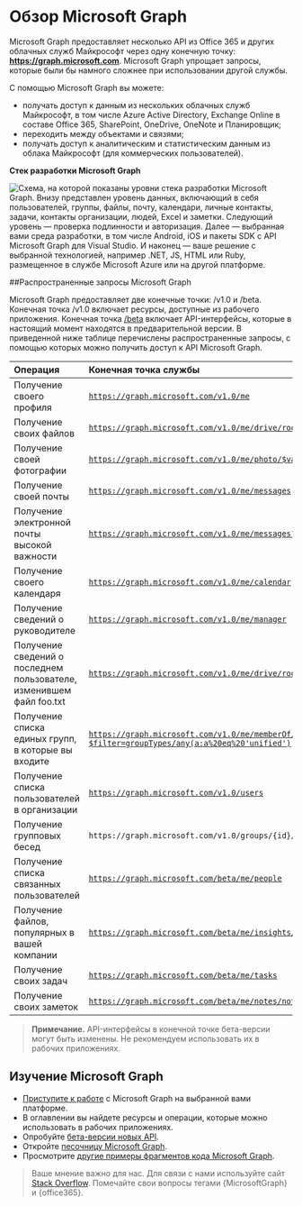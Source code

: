 # <a name="overview-of-microsoft-graph"></a>Обзор Microsoft Graph

Microsoft Graph предоставляет несколько API из Office 365 и других облачных служб Майкрософт через одну конечную точку: **https://graph.microsoft.com**. Microsoft Graph упрощает запросы, которые были бы намного сложнее при использовании другой службы. 
 
С помощью Microsoft Graph вы можете:

- получать доступ к данным из нескольких облачных служб Майкрософт, в том числе Azure Active Directory, Exchange Online в составе Office 365, SharePoint, OneDrive, OneNote и Планировщик;
- переходить между объектами и связями;
- получать доступ к аналитическим и статистическим данным из облака Майкрософт (для коммерческих пользователей).

**Стек разработки Microsoft Graph**

![Схема, на которой показаны уровни стека разработки Microsoft Graph. Внизу представлен уровень данных, включающий в себя пользователей, группы, файлы, почту, календари, личные контакты, задачи, контакты организации, людей, Excel и заметки. Следующий уровень — проверка подлинности и авторизация. Далее — выбранная вами среда разработки, в том числе Android, iOS и пакеты SDK с API Microsoft Graph для Visual Studio. И наконец — ваше решение с выбранной технологией, например .NET, JS, HTML или Ruby, размещенное в службе Microsoft Azure или на другой платформе.](./images/MicrosoftGraph_DevStack.png)

<!--<a name="msg_queries"> </a>-->

##<a name="common-microsoft-graph-queries"></a>Распространенные запросы Microsoft Graph

Microsoft Graph предоставляет две конечные точки: /v1.0 и /beta. Конечная точка /v1.0 включает ресурсы, доступные из рабочего приложения. Конечная точка [/beta](http://developer.microsoft.com/en-us/graph/docs/api-reference/beta/beta-overview) включает API-интерфейсы, которые в настоящий момент находятся в предварительной версии. В приведенной ниже таблице перечислены распространенные запросы, с помощью которых можно получить доступ к API Microsoft Graph.

| **Операция**    | **Конечная точка службы** |
|:--------------------------|:----------------------------------------|
|   Получение своего профиля |    [`https://graph.microsoft.com/v1.0/me`](https://graph.microsoft.io/en-us/graph-explorer/?request=me&version=v1.0) |
|   Получение своих файлов | [`https://graph.microsoft.com/v1.0/me/drive/root/children`](https://graph.microsoft.io/en-us/graph-explorer/?request=me%2Fdrive%2Froot%2Fchildren&version=v1.0) |
|   Получение своей фотографии     | [`https://graph.microsoft.com/v1.0/me/photo/$value`](https://graph.microsoft.io/en-us/graph-explorer/?request=me%2Fphoto%2F%24value&version=v1.0) |
|   Получение своей почты |    [`https://graph.microsoft.com/v1.0/me/messages`](https://graph.microsoft.io/en-us/graph-explorer/?request=me%2Fmessages&version=v1.0) |
|   Получение электронной почты высокой важности | [`https://graph.microsoft.com/v1.0/me/messages?$filter=importance%20eq%20'high'`](https://graph.microsoft.io/en-us/graph-explorer/?request=me%2Fmessages%3F%24filter%3Dimportance%2520eq%2520'high'&version=v1.0) |
|   Получение своего календаря |    [`https://graph.microsoft.com/v1.0/me/calendar`](https://graph.microsoft.io/en-us/graph-explorer/?request=me%2Fcalendar&version=v1.0) |
|   Получение сведений о руководителе    | [`https://graph.microsoft.com/v1.0/me/manager`](https://graph.microsoft.io/en-us/graph-explorer/?request=me%2Fmanager&version=v1.0) |
|   Получение сведений о последнем пользователе, изменившем файл foo.txt |    [`https://graph.microsoft.com/v1.0/me/drive/root/children/foo.txt/lastModifiedByUser`](https://graph.microsoft.io/en-us/graph-explorer/?request=me%2Fdrive%2Froot%2Fchildren%2Ffoo.txt%2FlastModifiedByUser&version=v1.0) |
|   Получение списка единых групп, в которые вы входите|    [`https://graph.microsoft.com/v1.0/me/memberOf/$/microsoft.graph.group?$filter=groupTypes/any(a:a%20eq%20'unified')`](https://graph.microsoft.io/en-us/graph-explorer/?request=me%2FmemberOf%2F%24%2Fmicrosoft.graph.group%3F%24filter%3DgroupTypes%2Fany(a%3Aa%2520eq%2520'unified')&version=v1.0) |
|   Получение списка пользователей в организации     | [`https://graph.microsoft.com/v1.0/users`](https://graph.microsoft.io/en-us/graph-explorer/?request=users&version=v1.0) |
|   Получение групповых бесед |    `https://graph.microsoft.com/v1.0/groups/{id}/conversations`|
|   Получение списка связанных пользователей    | [`https://graph.microsoft.com/beta/me/people`](https://graph.microsoft.io/en-us/graph-explorer/?request=me%2Fpeople&version=beta)  |
|   Получение файлов, популярных в вашей компании |    [`https://graph.microsoft.com/beta/me/insights/trending`](https://graph.microsoft.io/en-us/graph-explorer/?request=me%2Finsights%2Ftrending&version=beta) |
|   Получение своих задач    | [`https://graph.microsoft.com/beta/me/tasks`](https://graph.microsoft.io/en-us/graph-explorer/?request=me%2Ftasks&version=beta) |
|   Получение своих заметок |    [`https://graph.microsoft.com/beta/me/notes/notebooks`](https://graph.microsoft.io/en-us/graph-explorer/?request=me%2Fnotes%2Fnotebooks&version=beta) |


>**Примечание.** API-интерфейсы в конечной точке бета-версии могут быть изменены. Не рекомендуем использовать их в рабочих приложениях. 

<!-- <a name="msg_roof"> </a> -->

## <a name="explore-microsoft-graph"></a>Изучение Microsoft Graph

- [Приступите к работе](https://developer.microsoft.com/en-us/graph/docs/get-started/get-started) с Microsoft Graph на выбранной вами платформе.
- В оглавлении вы найдете ресурсы и операции, которые можно использовать в рабочих приложениях.
- Опробуйте [бета-версии новых API](https://developer.microsoft.com/en-us/graph/docs/api-reference/beta/beta-overview).
- Откройте [песочницу Microsoft Graph](https://graph.microsoft.io/graph-explorer).
- Просмотрите [другие примеры фрагментов кода Microsoft Graph](https://github.com/search?q=org%3Amicrosoftgraph+snippets-sample).

 >  Ваше мнение важно для нас. Для связи с нами используйте сайт [Stack Overflow](http://stackoverflow.com/questions/tagged/office365+or+microsoftgraph). Помечайте свои вопросы тегами {MicrosoftGraph} и {office365}.



